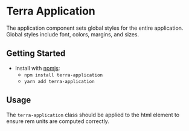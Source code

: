 # Terra Application

The application component sets global styles for the entire application. Global styles include font, colors, margins, and sizes.

## Getting Started

- Install with [npmjs](https://www.npmjs.com):
  - `npm install terra-application`
  - `yarn add terra-application`

## Usage

The `terra-application` class should be applied to the html element to ensure rem units are computed correctly.
